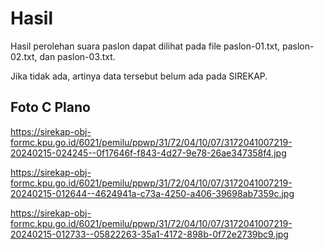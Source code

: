 # Hasil

Hasil perolehan suara paslon dapat dilihat pada file paslon-01.txt, paslon-02.txt, dan paslon-03.txt.

Jika tidak ada, artinya data tersebut belum ada pada SIREKAP.

## Foto C Plano

https://sirekap-obj-formc.kpu.go.id/6021/pemilu/ppwp/31/72/04/10/07/3172041007219-20240215-024245--0f17646f-f843-4d27-9e78-26ae347358f4.jpg

https://sirekap-obj-formc.kpu.go.id/6021/pemilu/ppwp/31/72/04/10/07/3172041007219-20240215-012644--4624941a-c73a-4250-a406-39698ab7359c.jpg

https://sirekap-obj-formc.kpu.go.id/6021/pemilu/ppwp/31/72/04/10/07/3172041007219-20240215-012733--05822263-35a1-4172-898b-0f72e2739bc9.jpg
